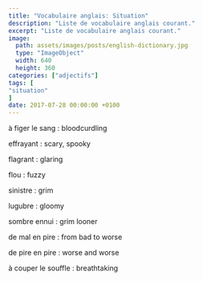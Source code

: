 ```yaml
---
title: "Vocabulaire anglais: Situation"
description: "Liste de vocabulaire anglais courant."
excerpt: "Liste de vocabulaire anglais courant."
image:
  path: assets/images/posts/english-dictionary.jpg
  type: "ImageObject"
  width: 640
  height: 360
categories: ["adjectifs"]
tags: [
"situation"
]
date: 2017-07-28 00:00:00 +0100
---
```


à figer le sang
: bloodcurdling

effrayant
: scary, spooky

flagrant
: glaring

flou
: fuzzy

sinistre
: grim

lugubre
: gloomy

sombre ennui
: grim looner

de mal en pire
: from bad to worse

de pire en pire
: worse and worse

à couper le souffle
: breathtaking
